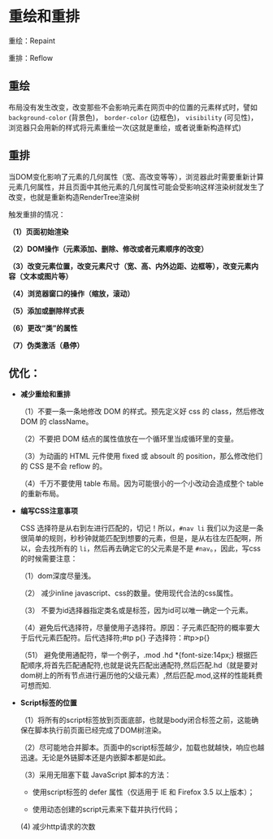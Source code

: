 # 重绘和重排

重绘：Repaint

重排：Reflow

## 重绘

布局没有发生改变，改变那些不会影响元素在网页中的位置的元素样式时，譬如 `background-color` \(背景色\)， `border-color` \(边框色\)， `visibility` \(可见性\)，浏览器只会用新的样式将元素重绘一次\(这就是重绘，或者说重新构造样式\)

## 重排

当DOM变化影响了元素的几何属性（宽、高改变等等），浏览器此时需要重新计算元素几何属性，并且页面中其他元素的几何属性可能会受影响这样渲染树就发生了改变，也就是重新构造RenderTree渲染树

触发重排的情况：

**（1）页面初始渲染**

**（2）DOM操作（元素添加、删除、修改或者元素顺序的改变）**

**（3）改变元素位置，改变元素尺寸（宽、高、内外边距、边框等），改变元素内容（文本或图片等）**

**（4）浏览器窗口的操作（缩放，滚动）**

**（5）添加或删除样式表**

**（6）更改“类”的属性**

**（7）伪类激活（悬停）**

## 优化：

* **减少重绘和重排**

  （1）不要一条一条地修改 DOM 的样式。预先定义好 css 的 class，然后修改 DOM 的 className。

  （2）不要把 DOM 结点的属性值放在一个循环里当成循环里的变量。

  （3）为动画的 HTML 元件使用 fixed 或 absoult 的 position，那么修改他们的 CSS 是不会 reflow 的。

  （4）千万不要使用 table 布局。因为可能很小的一个小改动会造成整个 table 的重新布局。

* **编写CSS注意事项**

  CSS 选择符是从右到左进行匹配的，切记！所以，`#nav li` 我们以为这是一条很简单的规则，秒秒钟就能匹配到想要的元素，但是，是从右往左匹配啊，所以，会去找所有的 `li`，然后再去确定它的父元素是不是 `#nav`。，因此，写css的时候需要注意：

  （1）dom深度尽量浅。

  （2） 减少inline javascript、css的数量。使用现代合法的css属性。

  （3） 不要为id选择器指定类名或是标签，因为id可以唯一确定一个元素。

  （4）避免后代选择符，尽量使用子选择符。原因：子元素匹配符的概率要大于后代元素匹配符。后代选择符;\#tp p{} 子选择符：\#tp&gt;p{}

  （51） 避免使用通配符，举一个例子，.mod .hd \*{font-size:14px;} 根据匹配顺序,将首先匹配通配符,也就是说先匹配出通配符,然后匹配.hd（就是要对dom树上的所有节点进行遍历他的父级元素）,然后匹配.mod,这样的性能耗费可想而知.

* **Script标签的位置**

  （1）将所有的script标签放到页面底部，也就是body闭合标签之前，这能确保在脚本执行前页面已经完成了DOM树渲染。

  （2）尽可能地合并脚本。页面中的script标签越少，加载也就越快，响应也越迅速。无论是外链脚本还是内嵌脚本都是如此。

  （3）采用无阻塞下载 JavaScript 脚本的方法：

  * 使用script标签的 defer 属性（仅适用于 IE 和 Firefox 3.5 以上版本）；

  * 使用动态创建的script元素来下载并执行代码；

  \(4\) 减少http请求的次数



